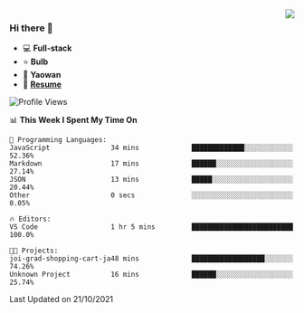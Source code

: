 <img align="right" src="https://github-readme-stats.vercel.app/api?username=LolipopJ&show_icons=true&count_private=true&hide_title=true&include_all_commits=true&theme=vue">

### Hi there 👋

- :computer: **Full-stack**
- :star: **Bulb**
- :pill: **Yaowan**
- :milky_way: [**Resume**](https://cdn.jsdelivr.net/gh/lolipopj/resume/export/resume-en.pdf)

<!--START_SECTION:waka-->
![Profile Views](http://img.shields.io/badge/Profile%20Views-5-blue)

📊 **This Week I Spent My Time On** 

```text
💬 Programming Languages: 
JavaScript               34 mins             █████████████░░░░░░░░░░░░   52.36% 
Markdown                 17 mins             ██████░░░░░░░░░░░░░░░░░░░   27.14% 
JSON                     13 mins             █████░░░░░░░░░░░░░░░░░░░░   20.44% 
Other                    0 secs              ░░░░░░░░░░░░░░░░░░░░░░░░░   0.05%

🔥 Editors: 
VS Code                  1 hr 5 mins         █████████████████████████   100.0%

🐱‍💻 Projects: 
joi-grad-shopping-cart-ja48 mins             ██████████████████░░░░░░░   74.26% 
Unknown Project          16 mins             ██████░░░░░░░░░░░░░░░░░░░   25.74%

```


 Last Updated on 21/10/2021
<!--END_SECTION:waka-->
